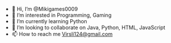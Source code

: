 - 👋 Hi, I’m @Mikigames0009
- 👀 I’m interested in Programming, Gaming
- 🌱 I’m currently learning Python
- 💞️ I’m looking to collaborate on Java, Python, HTML, JavaScript
- 📫 How to reach me Virsli124@gmail.com

<!---
Mikigames0009/Mikigames0009 is a ✨ special ✨ repository because its `README.md` (this file) appears on your GitHub profile.
You can click the Preview link to take a look at your changes.
--->
